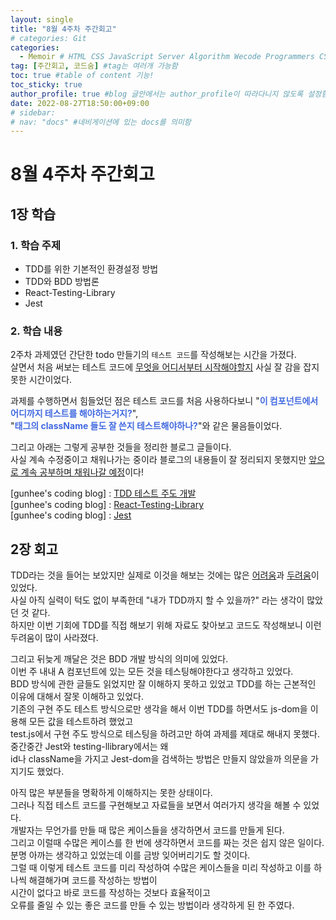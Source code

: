 ```yaml
---
layout: single
title: "8월 4주차 주간회고"
# categories: Git
categories:
  - Memoir # HTML CSS JavaScript Server Algorithm Wecode Programmers CS vsCode
tag: [주간회고, 코드숨] #tag는 여러개 가능함
toc: true #table of content 기능!
toc_sticky: true
author_profile: true #blog 글안에서는 author_profile이 따라다니지 않도록 설정함
date: 2022-08-27T18:50:00+09:00
# sidebar:
# nav: "docs" #네비게이션에 있는 docs를 의미함
---
```

<style>
.crimson {
  color: crimson;
  font-weight: bold;
}

.darkorange {
  color: darkorange;
  font-weight: bold;
}

.olive {
  color: olive;
  font-weight: bold;
}

.royalblue {
  color: royalblue;
  font-weight: bold;
}

.forestgreen {
  color: foresgreen;
  font-weight: bold;
}
</style>

# 8월 4주차 주간회고
## 1장 학습
### 1. 학습 주제
- TDD를 위한 기본적인 환경설정 방법
- TDD와 BDD 방법론
- React-Testing-Library
- Jest

### 2. 학습 내용
2주차 과제였던 간단한 todo 만들기의 `테스트 코드`를 작성해보는 시간을 가졌다.  
살면서 처음 써보는 테스트 코드에 <u>무엇을 어디서부터 시작해야할지</u> 사실 잘 감을 잡지 못한 시간이었다.  

과제를 수행하면서 힘들었던 점은 테스트 코드를 처음 사용하다보니 "<span class="royalblue">이 컴포넌트에서 어디까지 테스트를 해야하는거지?</span>",  
"<span class="royalblue">태그의 className 들도 잘 쓴지 테스트해야하나?</span>"와 같은 물음들이었다.  

그리고 아래는 그렇게 <span class="blue">공부한 것들을 정리한 블로그 글</span>들이다.  
사실 계속 수정중이고 채워나가는 중이라 블로그의 내용들이 잘 정리되지 못했지만 <u>앞으로 계속 공부하며 채워나갈 예정</u>이다!  

[gunhee's coding blog] : [TDD 테스트 주도 개발](https://xunxee.github.io/fedevenvironment/TDD%ED%85%8C%EC%8A%A4%ED%8A%B8%EC%A3%BC%EB%8F%84%EA%B0%9C%EB%B0%9C/)  
[gunhee's coding blog] : [React-Testing-Library](https://xunxee.github.io/fedevenvironment/reactTestingLibrary/)  
[gunhee's coding blog] : [Jest](https://xunxee.github.io/fedevenvironment/jest/)  

## 2장 회고
TDD라는 것을 들어는 보았지만 실제로 이것을 해보는 것에는 많은 <u>어려움</u>과 <u>두려움</u>이 있었다.  
사실 아직 실력이 턱도 없이 부족한데 "내가 TDD까지 할 수 있을까?" 라는 생각이 많았던 것 같다.  
하지만 이번 기회에 TDD를 직접 해보기 위해 자료도 찾아보고 코드도 작성해보니 이런 두려움이 많이 사라졌다.  

그리고 뒤늦게 깨달은 것은 BDD 개발 방식의 의미에 있었다.  
이번 주 내내 A 컴포넌트에 있는 모든 것을 테스팅해야한다고 생각하고 있었다.  
BDD 방식에 관한 글들도 읽었지만 잘 이해하지 못하고 있었고 TDD를 하는 근본적인 이유에 대해서 잘못 이해하고 있었다.  
기존의 구현 주도 테스트 방식으로만 생각을 해서 이번 TDD를 하면서도 js-dom을 이용해 모든 값을 테스트하려 했었고  
test.js에서 구현 주도 방식으로 테스팅을 하려고만 하여 과제를 제대로 해내지 못했다.  
중간중간 Jest와 testing-llibrary에서는 왜  
id나 className을 가지고 Jest-dom을 검색하는 방법은 만들지 않았을까 의문을 가지기도 했었다. 

아직 많은 부분들을 명확하게 이해하지는 못한 상태이다.  
그러나 직접 테스트 코드를 구현해보고 자료들을 보면서 여러가지 생각을 해볼 수 있었다.  
개발자는 무언가를 만들 때 많은 케이스들을 생각하면서 코드를 만들게 된다.  
그리고 이럴때 수많은 케이스를 한 번에 생각하면서 코드를 짜는 것은 쉽지 않은 일이다.  
분명 아까는 생각하고 있었는데 이를 금방 잊어버리기도 할 것이다.  
그럴 때 이렇게 테스트 코드를 미리 작성하여 수많은 케이스들을 미리 작성하고 이를 하나씩 해결해가며 코드를 작성하는 방법이  
시간이 없다고 바로 코드를 작성하는 것보다 효율적이고  
오류를 줄일 수 있는 좋은 코드를 만들 수 있는 방법이라 생각하게 된 한 주였다.  


<!-- ⓵ ⓶ ⓷ ⓸ ⓹ ⓺ ⓻ ⓼ ⓽ ⓾ -->

<!-- ### 2. Link 넣기

```
유형 1: [gunhee's coding blog] : [gunhee's coding blog](https://gunhee-jeong.github.io/)
유형 2: (URL 자동연결) : <https://gunhee-jeong.github.io/>
유형 3: (동일 파일 내 '문단으로 이동') : [1. Header로 이동](###-1-header)

```

유형 1: (설명어를 입력) : [gunhee's coding blog](https://gunhee-jeong.github.io/)
유형 2: (URL 자동연결) : <https://gunhee-jeong.github.io/>
유형 3: (동일 파일 내 '문단으로 이동') : [1. Header로 이동](#1-header)
유형 3의 방법

1. 특수문자를 제거
2. 스페이스는 -로 바꾸고
3. 대문자는 소문자로!
   그래서 ### 1. Header -> #1-header

## Link: [google][https://www.google.com/]

### 3. 수평선

```

---

```

---

### 4. 라인 바꾸기

```

스페이스바를 2번 눌러주면 다음칸으로
이동할 수 있어요!

```

---

스페이스바를 2번 눌러주면
다음칸으로 이동할 수 있어요!

### 5. list 만들기

```

1. 1번
2. 2번
3. 3번

- 순서없는 list
  - 순서없는 list
    - 순서없는 list

```

1. 1번
2. 2번
3. 3번

- 순서없는 list
  - 순서없는 list
    - 순서없는 list

---

### 6. font 관련

```

**진하게** -> 볼드
_기울여서_ -> 이탤릭체
~~취소선~~ -> 취소선

<ul>밑줄넣기</ul> -> 밑줄
<span style="color:red">빨간 글씨</span> -> 글자색
이것이 `인라인` 입니다 -> 인라인 코드
```

**진하게** -> 볼드
_기울여서_ -> 이탤릭체
~~취소선~~ -> 취소선
<u>밑줄넣기</u> -> 밑줄
<span style="color:red">빨간 글씨</span>
이것이 `인라인` 입니다 -> 인라인 코드

---

### 7. 인용구문

```
> coding
>
> > JavaScript
> >
> > > 내가 프짱!
```

> coding
>
> > JavaScript
> >
> > > 내가 프짱!

---

### 8. 이미지 삽입

```
유형1: ('사이즈를 조절' -> HTML 태그 사용) : <img src="https://gunhee-jeong.github.io/assets/images/blogLogo.png" width="400" height="200">
유형2: (이미지 삽입 후 -> 링크 걸기)
[![이미지](https://gunhee-jeong.github.io/assets/images/blogLogo/blogLogo.png)](https://gunhee-jeong.github.io/)
```

유형1: ('사이즈를 조절' -> HTML 태그 사용) : <img src="https://gunhee-jeong.github.io/assets/images/blogLogo.png" width="400" height="200">
유형2: (이미지 삽입 후 -> 링크 걸기)
[![이미지](https://gunhee-jeong.github.io/assets/images/blogLogo.png)](https://gunhee-jeong.github.io/)

### 9. 표 만들기

```
||국어|영어|
| :--- | ---: | :--: |
|건희 | 100점 | 100점
|철수 | 100점 | 100점
```

|      |  국어 | 영어  |
| :--- | ----: | :---: |
| 건희 | 100점 | 100점 |
| 철수 | 100점 | 100점 |

> - header를 넣고 싶은 경우 ---을 사용하고 :을 이용하여 정렬에 사용함!

### 10. 토글 만들기

```
<details>
<summary>여기를 누르세요</summary>
<div markdown="1">
숨겨진 내용
</div>
</details>
```

<details>
<summary>여기를 누르세요</summary>
<div markdown="1">
숨겨진 내용
</div>
</details> -->
